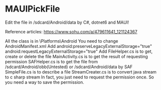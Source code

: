 # MAUIPickFile
Edit the file in /sdcard/Android/data by C#, dotnet6 and MAUI!

Reference articles: https://www.sohu.com/a/479611641_121124367

All the class is in \Platforms\Android
You need to change AndroidManifest.xml
Add android:preserveLegacyExternalStorage="true" android:requestLegacyExternalStorage="true"
Add <uses-permission android:name="android.permission.WRITE_EXTERNAL_STORAGE" /> <uses-permission android:name="android.permission.READ_EXTERNAL_STORAGE" /> <uses-permission android:name="android.permission.MANAGE_EXTERNAL_STORAGE" />
FileHelper.cs is to get, create or delete the file
MainActivity.cs is to get the result of requesting permission
SAFHelper.cs is to get the file from /sdcard/Android/obb(Untested) or /sdcard/Android/data by SAF
SimpleFile.cs is to describe a file
StreamCreater.cs is to convert java stream to c sharp stream
In fact, you just need to request the permission once. So you need a way to save the permission. 